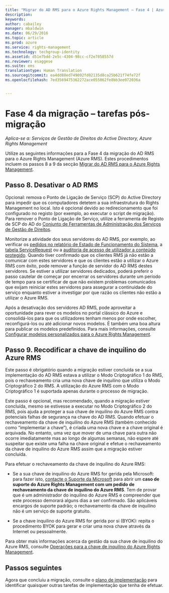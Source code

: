 ```yaml
---
title: "Migrar do AD RMS para o Azure Rights Management – Fase 4 | Azure RMS"
description: 
keywords: 
author: cabailey
manager: mbaldwin
ms.date: 06/29/2016
ms.topic: article
ms.prod: azure
ms.service: rights-management
ms.technology: techgroup-identity
ms.assetid: d51e7bdd-2e5c-4304-98cc-cf2e7858557d
ms.reviewer: esaggese
ms.suite: ems
translationtype: Human Translation
ms.sourcegitcommit: ea4dd88ed749092fd02135d8ca25b621f74fe72f
ms.openlocfilehash: 7ed3569475362272ace055862fe8bb3ee072036a


---
```


# Fase 4 da migração – tarefas pós-migração

*Aplica-se a: Serviços de Gestão de Direitos do Active Directory, Azure Rights Management*


Utilize as seguintes informações para a Fase 4 da migração do AD RMS para o Azure Rights Management (Azure RMS). Estes procedimentos incluem os passos 8 a 9 da secção [Migrar do AD RMS para o Azure Rights Management](migrate-from-ad-rms-to-azure-rms.md).


## Passo 8. Desativar o AD RMS

Opcional: remova o Ponto de Ligação de Serviço (SCP) do Active Directory para impedir que os computadores detetem a sua infraestrutura do Rights Management no local. Isto é opcional devido ao redirecionamento que foi configurado no registo (por exemplo, ao executar o script de migração). Para remover o Ponto de Ligação de Serviço, utilize a ferramenta de Registo de SCP do AD do [Conjunto de Ferramentas de Administração dos Serviços de Gestão de Direitos](http://www.microsoft.com/download/details.aspx?id=1479).

Monitorize a atividade dos seus servidores do AD RMS, por exemplo, ao verificar os [pedidos no relatório de Estado de Funcionamento do Sistema](https://technet.microsoft.com/library/ee221012%28v=ws.10%29.aspx), a [tabela ServiceRequest](http://technet.microsoft.com/library/dd772686%28v=ws.10%29.aspx) ou a [auditoria de acesso de utilizador a conteúdo protegido](http://social.technet.microsoft.com/wiki/contents/articles/3440.ad-rms-frequently-asked-questions-faq.aspx). Quando tiver confirmado que os clientes RMS já não estão a comunicar com estes servidores e que os clientes estão a utilizar o Azure RMS com êxito, pode remover a função de servidor do AD RMS destes servidores. Se estiver a utilizar servidores dedicados, poderá preferir o passo cautelar de começar por encerrar os servidores durante um período de tempo para se certificar de que não existem problemas comunicados que exijam reiniciar estes servidores para assegurar a continuidade do serviço enquanto estiver a investigar por que razão os clientes não estão a utilizar o Azure RMS.

Após a desativação dos servidores AD RMS, pode aproveitar a oportunidade para rever os modelos no portal clássico do Azure e consolidá-los para que os utilizadores tenham menos por onde escolher, reconfigurá-los ou até adicionar novos modelos. É também uma boa altura para publicar os modelos predefinidos. Para mais informações, consulte [Configurar modelos personalizados para o Azure Rights Management](../deploy-use/configure-custom-templates.md).

## Passo 9. Recodificar a chave de inquilino do Azure RMS
Este passo é obrigatório quando a migração estiver concluída se a sua implementação do AD RMS estava a utilizar o Modo Criptográfico 1 do RMS, pois o rechaveamento cria uma nova chave de inquilino que utiliza o Modo Criptográfico 2 do RMS. A utilização do Azure RMS com o Modo Criptográfico 1 é suportada apenas durante o processo de migração.

Este passo é opcional, mas recomendado, quando a migração estiver concluída, mesmo se estivesse a executar no Modo Criptográfico 2 do RMS, pois ajuda a proteger a sua chave de inquilino do Azure RMS contra potenciais falhas de segurança na chave do AD RMS. Quando efetuar o rechaveamento da chave de inquilino do Azure RMS (também conhecido como “implementar a chave”), é criada uma nova chave e a chave original é arquivada. No entanto, uma vez que mover de uma chave para outra não ocorre imediatamente mas ao longo de algumas semanas, não espere até suspeitar que existe uma falha na chave original e efetue o rechaveamento da chave de inquilino do Azure RMS assim que a migração estiver concluída.

Para efetuar o rechaveamento da chave de inquilino do Azure RMS:

-   Se a sua chave de inquilino do Azure RMS for gerida pela Microsoft: para fazer isto, [contacte o Suporte da Microsoft](../get-started/information-support.md#to-contact-microsoft-support) para abrir um **caso de suporte do Azure Rights Management com um pedido de rechaveamento da chave de inquilino do Azure RMS**. Tem de provar que é um administrador do inquilino do Azure RMS e compreender que este processo demorará alguns dias a ser confirmado. São aplicáveis encargos de suporte padrão; o rechaveamento da chave de inquilino não é um serviço de suporte gratuito.

-   Se a chave inquilino do Azure RMS for gerida por si (BYOK): repita o procedimento BYOK para gerar e criar uma nova chave através da Internet ou pessoalmente.

Para obter mais informações acerca da gestão da sua chave de inquilino do Azure RMS, consulte [Operações para a chave de inquilino do Azure Rights Management](../deploy-use/operations-tenant-key.md).

## Passos seguintes

Agora que concluiu a migração, consulte o [plano de implementação](deployment-roadmap.md) para identificar quaisquer outras tarefas de implementação que tenha de efetuar.




<!--HONumber=Jun16_HO5-->


